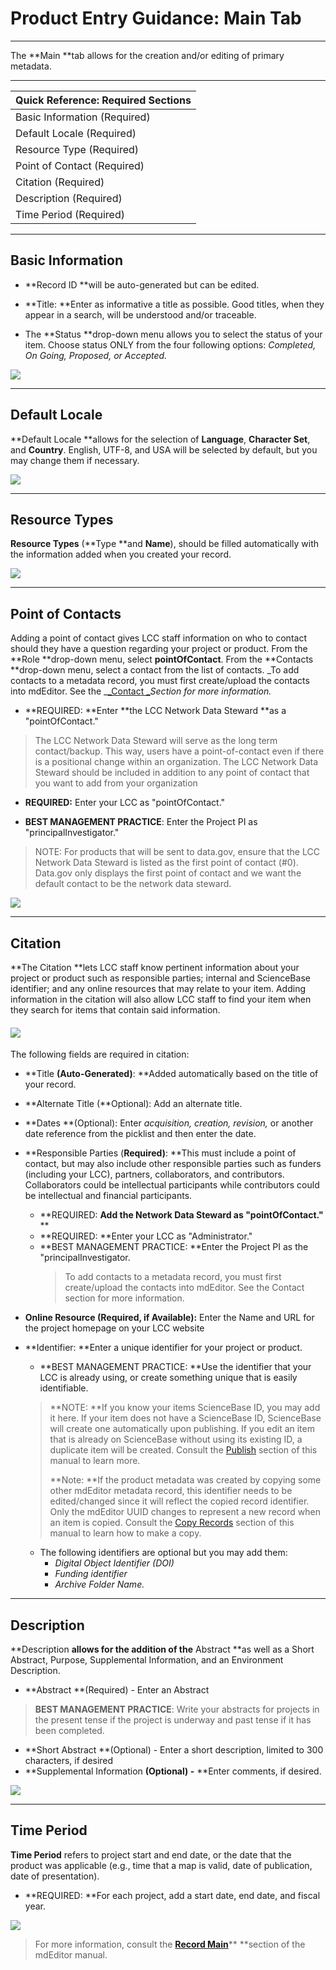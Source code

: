 # Product Entry Guidance: Main Tab

---

The **Main **tab allows for the creation and/or editing of primary metadata.

---

| Quick Reference: Required Sections |
| :--- |
| Basic Information \(Required\) |
| Default Locale \(Required\) |
| Resource Type \(Required\) |
| Point of Contact \(Required\) |
| Citation \(Required\) |
| Description \(Required\) |
| Time Period \(Required\) |

---

## **Basic Information**

* **Record ID **will be auto-generated but can be edited.

* **Title: **Enter as informative a title as possible. Good titles, when they appear in a search, will be understood and/or traceable.

* The **Status **drop-down menu allows you to select the status of your item. Choose status ONLY from the four following options: _Completed, On Going, Proposed, or Accepted._

![](/assets/main_screenshot_updated.png)

---

## Default Locale

**Default Locale **allows for the selection of **Language**, **Character Set**, and **Country**. English, UTF-8, and USA will be selected by default, but you may change them if necessary.

![](/assets/default_locale.png)

---

## Resource Types

**Resource Types** \(**Type **and **Name**\), should be filled automatically with the information added when you created your record.

![](/assets/resource_types.png)

---

## Point of Contacts

Adding a point of contact gives LCC staff information on who to contact should they have a question regarding your project or product. From the **Role **drop-down menu, select **pointOfContact**. From the **Contacts **drop-down menu, select a contact from the list of contacts. _To add contacts to a metadata record, you must first create/upload the contacts into mdEditor. See the _[_Contact _](/product-entry-guidance/contact-entry-guidance.md)_Section for more information._

* **REQUIRED: **Enter **the LCC Network Data Steward **as a "pointOfContact."

> The LCC Network Data Steward will serve as the long term contact/backup. This way, users have a point-of-contact even if there is a positional change within an organization. The LCC Network Data Steward should be included in addition to any point of contact that you want to add from your organization

* **REQUIRED:** Enter your LCC as "pointOfContact."

* **BEST MANAGEMENT PRACTICE**: Enter the Project PI as "principalInvestigator."

> NOTE: For products that will be sent to data.gov, ensure that the LCC Network Data Steward is listed as the first point of contact \(\#0\). Data.gov only displays the first point of contact and we want the default contact to be the network data steward.

![](/assets/point_of_contacts.png)

---

## Citation

**The Citation **lets LCC staff know pertinent information about your project or product such as responsible parties; internal and ScienceBase identifier; and any online resources that may relate to your item. Adding information in the citation will also allow LCC staff to find your item when they search for items that contain said information.

#### ![](/assets/citation_updated.png)

The following fields are required in citation:

* **Title **\(Auto-Generated\)**: **Added automatically based on the title of your record.
* **Alternate Title \(**Optional\): Add an alternate title.
* **Dates **\(Optional\): Enter _acquisition, creation, revision,_ or another date reference from the picklist and then enter the date.
* **Responsible Parties \(**Required\)**: **This must include a point of contact, but may also include other responsible parties such as funders \(including your LCC\), partners, collaborators, and contributors. Collaborators could be intellectual participants while contributors could be intellectual and financial participants.
  * **REQUIRED: **Add the Network Data Steward as "pointOfContact."** **
  * **REQUIRED: **Enter your LCC as "Administrator." 
  * **BEST MANAGEMENT PRACTICE: **Enter the Project PI as the "principalInvestigator.
    > To add contacts to a metadata record, you must first create/upload the contacts into mdEditor. See the Contact section for more information.
* **Online Resource \(**Required, if Available\)**:** Enter the Name and URL for the project homepage on your LCC website

* **Identifier: **Enter a unique identifier for your project or product.

  * **BEST MANAGEMENT PRACTICE: **Use the identifier that your LCC is already using, or create something unique that is easily identifiable. 

  > **NOTE: **If you know your items ScienceBase ID, you may add it here. If your item does not have a ScienceBase ID, ScienceBase will create one automatically upon publishing. If you edit an item that is already on ScienceBase without using its existing ID, a duplicate item will be created. Consult the [Publish](/publish.md) section of this manual to learn more.
  >
  > **Note: **If the product metadata was created by copying some other mdEditor metadata record, this identifier needs to be edited/changed since it will reflect the copied record identifier. Only the mdEditor UUID changes to represent a new record when an item is copied. Consult the [Copy Records](/data-management/copy-records.md) section of this manual to learn how to make a copy.

  * The following identifiers are optional but you may add them: 
    * _Digital Object Identifier \(DOI\)_
    * _Funding identifier_
    * _Archive Folder Name._

---

## Description

**Description **allows for the addition of the** Abstract **as well as a Short Abstract, Purpose, Supplemental Information, and an Environment Description.

* **Abstract **\(Required\) - Enter an Abstract

> **BEST MANAGEMENT PRACTICE**: Write your abstracts for projects in the present tense if the project is underway and past tense if it has been completed.

* **Short Abstract **\(Optional\) - Enter a short description, limited to 300 characters, if desired
* **Supplemental Information **\(Optional\) -** **Enter comments, if desired. 

![](/assets/description_lcc.png)

---

## **Time Period**

**Time Period** refers to project start and end date, or the date that the product was applicable \(e.g., time that a map is valid, date of publication, date of presentation\).

* **REQUIRED: **For each project, add a start date, end date, and fiscal year.

![](/assets/time_period.png)

> For more information, consult the [**Record Main**](https://adiwg.gitbooks.io/mdeditor/content/record/edit/main.html)** **section of the mdEditor manual.



